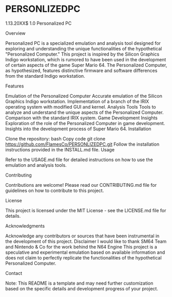 # PERSONLIZEDPC
1.13.20XX$ 1.0
Personalized PC

Overview

Personalized PC is a specialized emulation and analysis tool designed for exploring and understanding the unique functionalities of the hypothetical "Personalized Computer." This project is inspired by the Silicon Graphics Indigo workstation, which is rumored to have been used in the development of certain aspects of the game Super Mario 64. The Personalized Computer, as hypothesized, features distinctive firmware and software differences from the standard Indigo workstation.

Features

Emulation of the Personalized Computer
Accurate emulation of the Silicon Graphics Indigo workstation.
Implementation of a branch of the IRIX operating system with modified GUI and kernel.
Analysis Tools
Tools to analyze and understand the unique aspects of the Personalized Computer.
Comparison with the standard IRIX system.
Game Development Insights
Exploration of the role of the Personalized Computer in game development.
Insights into the development process of Super Mario 64.
Installation

Clone the repository:
bash
Copy code
git clone https://github.com/FlamesCo/PERSONLIZEDPC.git
Follow the installation instructions provided in the INSTALL.md file.
Usage

Refer to the USAGE.md file for detailed instructions on how to use the emulation and analysis tools.

Contributing

Contributions are welcome! Please read our CONTRIBUTING.md file for guidelines on how to contribute to this project.

License

This project is licensed under the MIT License - see the LICENSE.md file for details.

Acknowledgments

Acknowledge any contributors or sources that have been instrumental in the development of this project.
Disclaimer
I would like to thank SM64 Team and Nintendo & Co  for the work behind  the N64 Engine
This project is a speculative and experimental emulation based on available information and does not claim to perfectly replicate the functionalities of the hypothetical Personalized Computer.

Contact
 

Note: This README is a template and may need further customization based on the specific details and development progress of your project. ​​
